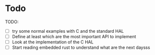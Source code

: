 # Todo

TODO:

-[ ] try some normal examples with C and the standard HAL
-[ ] Define at least which are the most important API to implement
-[ ] Look at the implementation of the C HAL
-[ ] Start reading embedded rust to understand what are the next daysss
